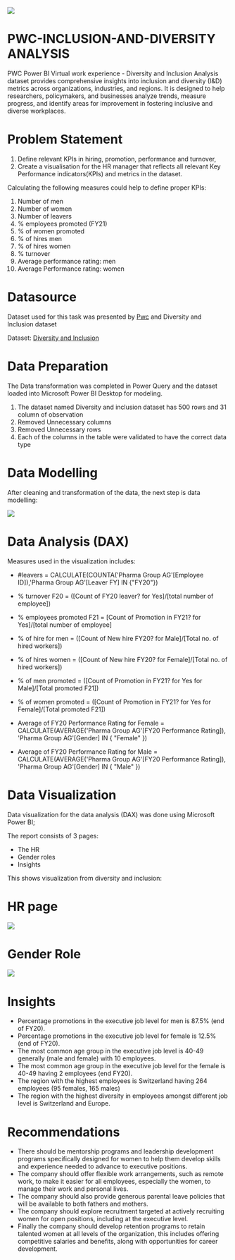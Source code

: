 ![](pwc.png)

# PWC-INCLUSION-AND-DIVERSITY ANALYSIS
PWC Power BI Virtual work experience - Diversity and Inclusion Analysis dataset provides comprehensive insights into inclusion and diversity (I&amp;D) metrics across organizations, industries, and regions. It is designed to help researchers, policymakers, and businesses analyze trends, measure progress, and identify areas for improvement in fostering inclusive and diverse workplaces.

# Problem Statement
1) Define relevant KPIs in hiring, promotion, performance and turnover, 
2) Create a visualisation for the HR manager that reflects all relevant Key Performance indicators(KPIs) and metrics in the dataset.

Calculating the following measures could help to define proper KPIs:
1) Number of men
2) Number of women
3) Number of leavers
4) % employees promoted (FY21)
5) % of women promoted
6) % of hires men
7) % of hires women
8) % turnover
9) Average performance rating: men
10) Average Performance rating: women

# Datasource
Dataset used for this task was presented by [Pwc](https://www.theforage.com/virtual-experience/a87GpgE6tiku7q3gu/pw-c-switzerland/power-bi-cqxg/customer-retention) and Diversity and Inclusion dataset

Dataset: [Diversity and Inclusion](https://cdn.theforage.com/vinternships/companyassets/4sLyCPgmsy8DA6Dh3/02%20Churn-Dataset.xlsx)

# Data Preparation
The Data transformation was completed in Power Query and the dataset loaded into Microsoft Power BI Desktop for modeling.
1) The dataset named Diversity and inclusion dataset has 500 rows and 31 column of observation
2) Removed Unnecessary columns
3) Removed Unnecessary rows
4) Each of the columns in the table were validated to have the correct data type

# Data Modelling
After cleaning and transformation of the data, the next step is data modelling:

![](pwc_datamodel.png.png)

# Data Analysis (DAX)
Measures used in the visualization includes:
- #leavers = CALCULATE(COUNTA('Pharma Group AG'[Employee ID]),'Pharma Group AG'[Leaver FY] IN {"FY20"})
  
- %  turnover F20 = ([Count of FY20 leaver? for Yes]/[total number of employee])
  
- % employees promoted F21 = [Count of Promotion in FY21? for Yes]/[total number of employee]
  
- % of hire for men = ([Count of New hire FY20? for Male]/[Total no. of hired workers])
  
- % of hires women = ([Count of New hire FY20? for Female]/[Total no. of hired workers])
  
- % of men promoted = ([Count of Promotion in FY21? for Yes for Male]/[Total promoted F21])
  
- % of women promoted = ([Count of Promotion in FY21? for Yes for Female]/[Total promoted F21])
  
- Average of FY20 Performance Rating for Female = CALCULATE(AVERAGE('Pharma Group AG'[FY20 Performance Rating]),
	'Pharma Group AG'[Gender] IN { "Female" })

- Average of FY20 Performance Rating for Male = CALCULATE(AVERAGE('Pharma Group AG'[FY20 Performance Rating]),
	'Pharma Group AG'[Gender] IN { "Male" })

# Data Visualization
Data visualization for the data analysis (DAX) was done using Microsoft Power BI;

The report consists of 3 pages:
- The HR
- Gender roles
- Insights

This shows visualization from diversity and inclusion:

# HR page

![](pwc.png1.png)

# Gender Role

![](pwc.png2.png)

# Insights

- Percentage promotions in the executive job level for men is 87.5% (end of FY20).
- Percentage promotions in the executive job level for female is 12.5% (end of FY20).
- The most common age group in the executive job level is 40-49 generally (male and female) with 10 employees.
- The  most common age group in the executive job level for the female is 40-49 having 2 employees (end FY20).
- The region with the highest employees is Switzerland having 264 employees (95 females, 165 males)
- The region with the highest diversity in employees amongst different job level is Switzerland and Europe.

# Recommendations

- There should be mentorship programs and leadership development programs specifically designed for women to help them develop skills and experience needed to advance to executive positions.
- The company should offer flexible work arrangements, such as remote work, to make it easier for all employees, especially the women, to manage their work and personal lives.
- The company should also provide generous parental leave policies that will be available to both fathers and mothers.
- The company should explore recruitment targeted at actively recruiting women for open positions, including at the executive level.
- Finally the company should develop retention programs to retain talented women at all levels of the organization, this includes offering competitive salaries and benefits, along with opportunities for career 
  development.



 






